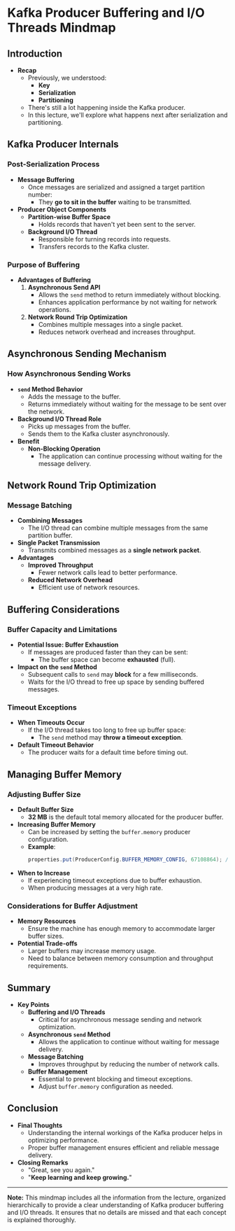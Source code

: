 # Kafka Producer Buffering and I/O Threads Mindmap

## Introduction

- **Recap**
  - Previously, we understood:
    - **Key**
    - **Serialization**
    - **Partitioning**
  - There's still a lot happening inside the Kafka producer.
  - In this lecture, we'll explore what happens next after serialization and partitioning.

## Kafka Producer Internals

### Post-Serialization Process

- **Message Buffering**
  - Once messages are serialized and assigned a target partition number:
    - They **go to sit in the buffer** waiting to be transmitted.
- **Producer Object Components**
  - **Partition-wise Buffer Space**
    - Holds records that haven't yet been sent to the server.
  - **Background I/O Thread**
    - Responsible for turning records into requests.
    - Transfers records to the Kafka cluster.

### Purpose of Buffering

- **Advantages of Buffering**
  1. **Asynchronous Send API**
     - Allows the `send` method to return immediately without blocking.
     - Enhances application performance by not waiting for network operations.
  2. **Network Round Trip Optimization**
     - Combines multiple messages into a single packet.
     - Reduces network overhead and increases throughput.

## Asynchronous Sending Mechanism

### How Asynchronous Sending Works

- **`send` Method Behavior**
  - Adds the message to the buffer.
  - Returns immediately without waiting for the message to be sent over the network.
- **Background I/O Thread Role**
  - Picks up messages from the buffer.
  - Sends them to the Kafka cluster asynchronously.
- **Benefit**
  - **Non-Blocking Operation**
    - The application can continue processing without waiting for the message delivery.

## Network Round Trip Optimization

### Message Batching

- **Combining Messages**
  - The I/O thread can combine multiple messages from the same partition buffer.
- **Single Packet Transmission**
  - Transmits combined messages as a **single network packet**.
- **Advantages**
  - **Improved Throughput**
    - Fewer network calls lead to better performance.
  - **Reduced Network Overhead**
    - Efficient use of network resources.

## Buffering Considerations

### Buffer Capacity and Limitations

- **Potential Issue: Buffer Exhaustion**
  - If messages are produced faster than they can be sent:
    - The buffer space can become **exhausted** (full).
- **Impact on the `send` Method**
  - Subsequent calls to `send` may **block** for a few milliseconds.
  - Waits for the I/O thread to free up space by sending buffered messages.

### Timeout Exceptions

- **When Timeouts Occur**
  - If the I/O thread takes too long to free up buffer space:
    - The `send` method may **throw a timeout exception**.
- **Default Timeout Behavior**
  - The producer waits for a default time before timing out.

## Managing Buffer Memory

### Adjusting Buffer Size

- **Default Buffer Size**
  - **32 MB** is the default total memory allocated for the producer buffer.
- **Increasing Buffer Memory**
  - Can be increased by setting the `buffer.memory` producer configuration.
  - **Example**:
    ```java
    properties.put(ProducerConfig.BUFFER_MEMORY_CONFIG, 67108864); // Sets buffer size to 64 MB
    ```
- **When to Increase**
  - If experiencing timeout exceptions due to buffer exhaustion.
  - When producing messages at a very high rate.

### Considerations for Buffer Adjustment

- **Memory Resources**
  - Ensure the machine has enough memory to accommodate larger buffer sizes.
- **Potential Trade-offs**
  - Larger buffers may increase memory usage.
  - Need to balance between memory consumption and throughput requirements.

## Summary

- **Key Points**
  - **Buffering and I/O Threads**
    - Critical for asynchronous message sending and network optimization.
  - **Asynchronous `send` Method**
    - Allows the application to continue without waiting for message delivery.
  - **Message Batching**
    - Improves throughput by reducing the number of network calls.
  - **Buffer Management**
    - Essential to prevent blocking and timeout exceptions.
    - Adjust `buffer.memory` configuration as needed.

## Conclusion

- **Final Thoughts**
  - Understanding the internal workings of the Kafka producer helps in optimizing performance.
  - Proper buffer management ensures efficient and reliable message delivery.
- **Closing Remarks**
  - "Great, see you again."
  - "**Keep learning and keep growing.**"

---

**Note:** This mindmap includes all the information from the lecture, organized hierarchically to provide a clear understanding of Kafka producer buffering and I/O threads. It ensures that no details are missed and that each concept is explained thoroughly.